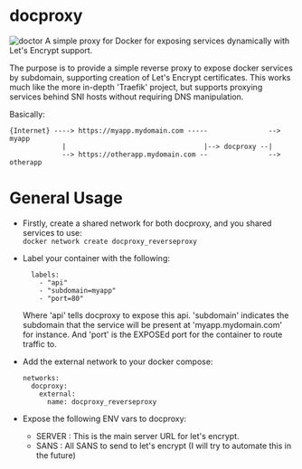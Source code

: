 # docproxy
![doctor](https://image.flaticon.com/icons/png/128/45/45952.png)
A simple proxy for Docker for exposing services dynamically with Let's Encrypt
support.


The purpose is to provide a simple reverse proxy to expose docker services by
subdomain, supporting creation of Let's Encrypt certificates.  This works much
like the more in-depth 'Traefik' project, but supports proxying services
behind SNI hosts without requiring DNS manipulation.

Basically:
```
{Internet} ----> https://myapp.mydomain.com -----               --> myapp 
             |                                  |--> docproxy --|
             --> https://otherapp.mydomain.com --               --> otherapp
```

# General Usage

* Firstly, create a shared network for both docproxy, and you shared services
  to use:  
  ```docker network create docproxy_reverseproxy```

* Label your container with the following:
  ```
    labels:
      - "api"
      - "subdomain=myapp"
      - "port=80"
  ```
  Where 'api' tells docproxy to expose this api.  'subdomain' indicates the
subdomain that the service will be present at 'myapp.mydomain.com' for
instance.  And 'port' is the EXPOSEd port for the container to route traffic
to.

* Add the external network to your docker compose: 
  ```
  networks:
    docproxy:
      external:
        name: docproxy_reverseproxy 
   ```

* Expose the following ENV vars to docproxy:
  - SERVER : This is the main server URL for let's encrypt.
  - SANS : All SANS to send to let's encrypt (I will try to automate this in
    the future) 
